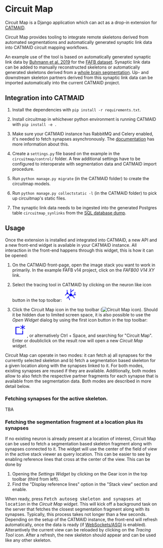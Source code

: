 # Circuit Map

Circuit Map is a Django application which can act as a drop-in
extension for [CATMAID](https://catmaid.readthedocs.io/en/latest/extensions.html).

Circuit Map provides tooling to integrate remote skeletons derived from automated segmentations
and automatically generated synaptic link data into CATMAID circuit mapping workflows.

An example use of the tool is based on automatically generated synaptic link data by [Buhmann et al. 2019](https://www.biorxiv.org/content/10.1101/2019.12.12.874172v1) for the [FAFB dataset](http://www.temca2data.org/). Synaptic link data can be added to manually reconstructed skeletons or automatically generated skeletons derived from a [whole brain segmentation](https://fafb-ffn1.storage.googleapis.com/landing.html). Up- and downstream skeleton partners derived from this synaptic link data can be imported automatically into the current CATMAID project.


## Integration into CATMAID

1. Install the dependencies with `pip install -r requirements.txt`.

2. Install circuitmap in whichever python environment is running
   CATMAID with `pip install -e .`

3. Make sure your CATMAID instance has RabbitMQ and Celery enabled, it's needed
   to fetch synapses asynchronously. The [documentation](https://catmaid.readthedocs.io/en/stable/celery.html)
   has more information about this.

4. Create a ``settings.py`` file based on the example in the
   ``circuitmap/control/`` folder. A few additional settings have to be
   configured to interoperate with segmentation data and CATMAID import
   procedure.

5. Run `python manage.py migrate` (in the CATMAID folder) to create the circuitmap models.

6. Run `python manage.py collectstatic -l`  (in the CATMAID folder) to pick up
   circuitmap's static files.

7. The synaptic link data needs to be ingested into the generated
   Postgres table `circuitmap_synlinks` from the [SQL database dump](https://github.com/funkelab/synful_fafb).

## Usage

Once the extension is installed and integrated into CATMAID, a new API and a
new front-end widget is available in your CATMAID instance. All interaction in
the front-end happens through this widget, this is how it can be opened:

1. On the CATMAID front-page, open the image stack you want to work in
   primarily. In the example FAFB v14 project, click on the *FAFB00 V14 XY*
   link.

2. Select the tracing tool in CATMAID by clicking on the neuron like icon
   button in the top toolbar: ![Tracing Tool icon](sphinx-doc/source/_static/trace.svg)

3. Click the Circuit Map icon in the top toolbar (![Circuit Map icon]()).
   Should it be hidden due to limited screen space, it is also possible to use
   the *Open Widget* dialog by using the first icon button in the top toolbar:
   ![Open Widget icon](sphinx-doc/source/_static/newwindow.svg), or
   alternatively Ctrl + Space, and searching for "Circuit Map". Enter or
   doubliclick on the result row will open a new *Circuit Map widget*.

Circuit Map can operate in two modes: it can fetch a) all synapses for the
currently selected skeleton and b) fetch a segmentation based skeleton for a
given location along with the synapses linked to it. For both modes, existing
synapses are reused if they are available. Additionally, both modes allow to
also fetch the respective partner fragments for each synapse that is available
from the segmentation data. Both modes are described in more detail below.

### Fetching synapses for the active skeleton.

TBA

### Fetching the segmentation fragment at a location plus its synapses

If no existing neuron is already present at a location of interest, Circuit Map
can be used to fetch a segmentation based skeleton fragment along with synapses
connected to it. The widget will use the center of the field of view in the
active stack viewer as query location. This can be easier to see by enabling
reference lines that cross at the center of the view. This can be done by

1. Opening the *Settings Widget* by clicking on the Gear icon in the top toolbar (third from left).
2. Find the "Display reference lines" option in the "Stack view" section and enable.

When ready, press <kbd>Fetch autoseg skeleton and synapses at location</kbd> in
the *Circuit Map widget*. This will kick off a background task on the server
that fetches the closest segmentation fragment along with its synapses.
Typically, this process takes not longer than a few seconds. Depending on the
setup of the CATMAID instance, the front-end will refresh automatically, once
the data is ready (if [WebSockets/ASGI](https://catmaid.readthedocs.io/en/stable/websockets.html) is
enabled). Alterantively the current view can be reloaded by clicking on the
*Tracing Tool* icon. After a refresh, the new skeleton should appear and can be
used like any other skeleton.

